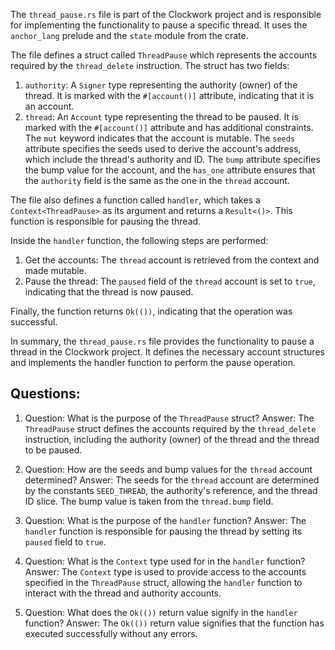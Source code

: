 The `thread_pause.rs` file is part of the Clockwork project and is responsible for implementing the functionality to pause a specific thread. It uses the `anchor_lang` prelude and the `state` module from the crate.

The file defines a struct called `ThreadPause` which represents the accounts required by the `thread_delete` instruction. The struct has two fields:

1. `authority`: A `Signer` type representing the authority (owner) of the thread. It is marked with the `#[account()]` attribute, indicating that it is an account.
2. `thread`: An `Account` type representing the thread to be paused. It is marked with the `#[account()]` attribute and has additional constraints. The `mut` keyword indicates that the account is mutable. The `seeds` attribute specifies the seeds used to derive the account's address, which include the thread's authority and ID. The `bump` attribute specifies the bump value for the account, and the `has_one` attribute ensures that the `authority` field is the same as the one in the `thread` account.

The file also defines a function called `handler`, which takes a `Context<ThreadPause>` as its argument and returns a `Result<()>`. This function is responsible for pausing the thread.

Inside the `handler` function, the following steps are performed:

1. Get the accounts: The `thread` account is retrieved from the context and made mutable.
2. Pause the thread: The `paused` field of the `thread` account is set to `true`, indicating that the thread is now paused.

Finally, the function returns `Ok(())`, indicating that the operation was successful.

In summary, the `thread_pause.rs` file provides the functionality to pause a thread in the Clockwork project. It defines the necessary account structures and implements the handler function to perform the pause operation.

## Questions:

1. Question: What is the purpose of the `ThreadPause` struct?
   Answer: The `ThreadPause` struct defines the accounts required by the `thread_delete` instruction, including the authority (owner) of the thread and the thread to be paused.

2. Question: How are the seeds and bump values for the `thread` account determined?
   Answer: The seeds for the `thread` account are determined by the constants `SEED_THREAD`, the authority's reference, and the thread ID slice. The bump value is taken from the `thread.bump` field.

3. Question: What is the purpose of the `handler` function?
   Answer: The `handler` function is responsible for pausing the thread by setting its `paused` field to `true`.

4. Question: What is the `Context` type used for in the `handler` function?
   Answer: The `Context` type is used to provide access to the accounts specified in the `ThreadPause` struct, allowing the `handler` function to interact with the thread and authority accounts.

5. Question: What does the `Ok(())` return value signify in the `handler` function?
   Answer: The `Ok(())` return value signifies that the function has executed successfully without any errors.
